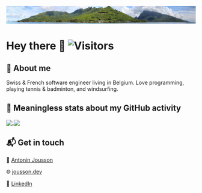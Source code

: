 ![moorea](https://github.com/Antoninj/Antoninj/blob/master/mooreav2.jpg?raw=true)

# Hey there 👋 ![Visitors](https://komarev.com/ghpvc/?username=antoninj&label=Visitors)

## :man: About me 
Swiss & French software engineer living in Belgium. Love programming, playing tennis & badminton, and windsurfing.

## :mag_right: Meaningless stats about my GitHub activity 

<div>
<a href="https://github.com/anuraghazra/github-readme-stats">
  <img height=200 align="center" src="https://github-readme-stats.vercel.app/api?username=Antoninj&show_icons=true&count_private=true&theme=transparent&card_width=320"/>
</a> 
<a href="[https://github.com/anuraghazra/convoychat](https://github.com/anuraghazra/github-readme-stats)">
  <img height=200 align="center" src="https://github-readme-stats.vercel.app/api/top-langs/?username=Antoninj&hide=html,jupyter%20notebook&layout=donut&theme=transparent&card_width=320" />
</a>
</div>


## 📬 Get in touch
📧 [Antonin Jousson](mailto:antonin@jousson.dev)

:globe_with_meridians: [jousson.dev](https://jousson.dev)

🔗 [LinkedIn](https://www.linkedin.com/in/antoninj/)

